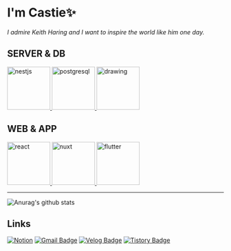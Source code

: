 # I'm Castie✨
_I admire Keith Haring and I want to inspire the world like him one day._
## SERVER & DB
<div style="display: 'flex'; width: '100%'; gap: '100px'">
  <a href="https://nestjs.com" target="_blank">
    <img src="https://cdn.svgporn.com/logos/nestjs.svg" alt="nestjs" height="100"/>
  </a>
  <a href="https://www.postgresql.org" target="_blank">
    <img src="https://cdn.svgporn.com/logos/postgresql.svg" alt="postgresql" height="100"/>
  </a>
  <a href="https://www.mongodb.com" target="_blank">
    <img src="https://cdn.svgporn.com/logos/mongodb-icon.svg" alt="drawing" height="100"/>
  </a>
</div>

## WEB & APP
<div>
  <a href="https://react.dev" target="_blank">
    <img src="https://cdn.svgporn.com/logos/react.svg" alt="react" height="100"/>
  </a>
  <a href="https://nuxt.com" target="_blank">
    <img src="https://cdn.svgporn.com/logos/nuxt-icon.svg" alt="nuxt" height="100"/>
  </a>
  <a href="https://flutter.dev" target="_blank">
    <img src="https://cdn.svgporn.com/logos/flutter.svg" alt="flutter" height="100"/>
  </a>
</div>


___
![Anurag's github stats](https://github-readme-stats.vercel.app/api?username=SonByungjin&show_icons=true&theme=cobalt)
## Links
[![Notion](https://img.shields.io/badge/Notion-%23000000.svg?style=for-the-badge&logo=notion&logoColor=white)](https://spurious-frown-413.notion.site/Byungjin-Son-bd5dc47134724fc09c058bfa68117c76)
[![Gmail Badge](https://img.shields.io/badge/Gmail-d14836?style=flat-square&logo=Gmail&logoColor=white&link=mailto:sgyos000@gmail.com)](mailto:sgyos000@gmail.com)
[![Velog Badge](http://img.shields.io/badge/-Velog-green?style=flat-square&link=https://velog.io/@sgyos000)](https://velog.io/@sgyos000)
[![Tistory Badge](http://img.shields.io/badge/-Tistory-purple?style=flat-square&link=https://castie.tistory.com/)](https://castie.tistory.com/)
